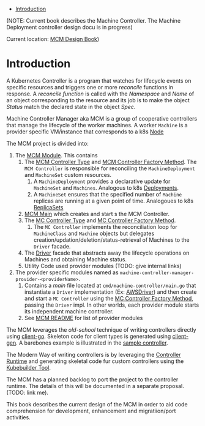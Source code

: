- [Introduction](#introduction)

(NOTE: Current book describes the Machine Controller. The Machine Deployment controller design docu is in progress)

 Current location: [MCM Design Book](https://elankath.github.io/mcmdesign/))

# Introduction

A Kubernetes Controller is a program that watches for lifecycle events on specific resources and triggers one or more _reconcile_ functions in response. A _reconcile function_ is called with the _Namespace_ and _Name_ of an object corresponding to the resource and its job is to make the object _Status_ match the declared state in the object _Spec_. 

Machine Controller Manager aka MCM is a group of cooperative controllers that manage the lifecycle of the worker machines. A worker `Machine` is a provider specific VM/instance that corresponds to a k8s [Node](https://kubernetes.io/docs/concepts/architecture/nodes/)



The MCM project is divided into:

1. The [MCM Module](https://github.com/gardener/machine-controller-manager). This contains 
   1. The [MCM Controller Type](https://github.com/gardener/machine-controller-manager/blob/51cea3373d8be7c78aee3f7a4664ccd31f439269/pkg/controller/controller.go#L421) and [MCM Controller Factory Method](https://github.com/gardener/machine-controller-manager/blob/v0.47.0/pkg/controller/controller.go#L62). The `MCM Controller` is responsible for reconciling the `MachineDeployment` and `MachineSet` custom resources. 
      1. A `MachineDeployment` provides a declarative update for `MachineSet` and `Machines`. Analogous to k8s [Deployments](https://kubernetes.io/docs/concepts/workloads/controllers/deployment/). 
      2. A `MachineSet` ensures that the specified number of `Machine` replicas are running at a given point of time. Analogoues to k8s [ReplicaSets](https://kubernetes.io/docs/concepts/workloads/controllers/replicaset/)
   2. [MCM Main](https://github.com/gardener/machine-controller-manager/blob/v0.47.0/cmd/machine-controller-manager/controller_manager.go#L40) which creates and start s the MCM Controller.
   3. The [MC Controller Type](https://github.com/gardener/machine-controller-manager/blob/v0.47.0/pkg/util/provider/machinecontroller/controller.go#L252) and [MC Controller Factory Method](https://github.com/gardener/machine-controller-manager/blob/v0.47.0/pkg/util/provider/machinecontroller/controller.go#L77).
      1. The `MC Controller` implements the reconciliation loop for `MachineClass` and `Machine` objects but delegates creation/updation/deletion/status-retrieval of Machines to the `Driver` facade. 
   4. The [Driver](https://github.com/gardener/machine-controller-manager/blob/v0.47.0/pkg/util/provider/driver/driver.go#L28) facade that abstracts away the lifecycle operations on Machines and obtaining Machine status.
   5. Utility Code used provider modules (TODO: give internal links)
2. The provider specific modules named as `machine-controller-manager-provider-<providerName>`. 
   1. Contains a _main_ file located at `cmd/machine-controller/main.go` that instantiate a `Driver` implementation (Ex: [AWSDriver](https://github.com/gardener/machine-controller-manager-provider-aws/blob/v0.13.0/pkg/aws/core.go#L56)) and then create and start a `MC Controller` using the [MC Controller Factory Method](https://github.com/gardener/machine-controller-manager/blob/v0.47.0/pkg/util/provider/machinecontroller/controller.go#L77), passing the `Driver` impl.  In other worlds, each provider module starts its independent machine controller.
   2. See [MCM README](https://github.com/gardener/machine-controller-manager/README.md) for list of provider modules

The MCM leverages the _old-school_ technique of writing controllers directly using [client-go](https://github.com/kubernetes/sample-controller/blob/master/docs/controller-client-go.md). Skeleton code for client types is generated using [client-gen](https://github.com/kubernetes/community/blob/master/contributors/devel/sig-api-machinery/generating-clientset.md). A barebones example is illustrated in the [sample controller](https://github.com/kubernetes/sample-controller). 

The Modern Way of writing controllers is by leveraging the [Controller Runtime](https://github.com/kubernetes-sigs/controller-runtime) and generating skeletal code fur custom controllers using the [Kubebuilder Tool](https://book.kubebuilder.io/quick-start.html).

The MCM has a planned backlog to port the project to the controller runtime. The details of this will be documented in a separate proposal. (TODO: link me). 

This book describes the current design of the MCM in order to aid code comprehension for development, enhancement and migratiion/port activities.


